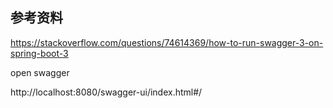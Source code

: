 




## 参考资料


https://stackoverflow.com/questions/74614369/how-to-run-swagger-3-on-spring-boot-3

open swagger

http://localhost:8080/swagger-ui/index.html#/

